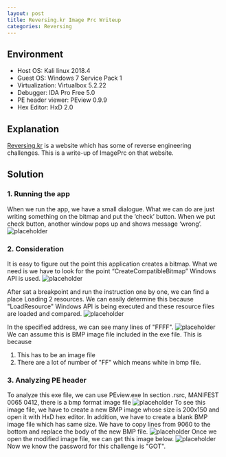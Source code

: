 ```yaml
---
layout: post
title: Reversing.kr Image Prc Writeup
categories: Reversing
---
```


## Environment
* Host OS: Kali linux 2018.4
* Guest OS: Windows 7 Service Pack 1
* Virtualization: Virtualbox 5.2.22 
* Debugger: IDA Pro Free 5.0
* PE header viewer: PEview 0.9.9
* Hex Editor: HxD 2.0

## Explanation
<a href="http://reversing.kr">Reversing.kr</a> is a website which has some of reverse engineering challenges.
This is a write-up of ImagePrc on that website.


## Solution
### 1. Running the app
When we run the app, we have a small dialogue.
What we can do are just writing something on the bitmap and put the ‘check’ button. When we put check button, another window pops up and shows message ‘wrong’. 
![placeholder](https://inar1.github.io/public/images/2018-12-27/2018-12-24-17-46-51.png)

### 2. Consideration
It is easy to figure out the point this application creates a bitmap. What we need is we have to look for the point “CreateCompatibleBitmap” Windows API is used. 
![placeholder](https://inar1.github.io/public/images/2018-12-27/2018-12-25-21-29-39.png)

After sat a breakpoint and run the instruction one by one, we can find a place Loading 2 resources. We can easily determine this because "LoadResource" Windows API is being executed and these resource files are loaded and compared.
![placeholder](https://inar1.github.io/public/images/2018-12-27/2018-12-25-22-09-19.png)

In the specified address, we can see many lines of "FFFF".
![placeholder](https://inar1.github.io/public/images/2018-12-27/2018-12-26-16-27-20.png)
We can assume this is BMP image file included in the exe file. This is because
1. This has to be an image file
2. There are a lot of number of "FF" which means white in bmp file.

### 3. Analyzing PE header
To analyze this exe file, we can use PEview.exe
In section .rsrc, MANIFEST 0065 0412, there is a bmp format image file
![placeholder](https://inar1.github.io/public/images/2018-12-27/2018-12-27-21-18-57.png)
To see this image file, we have to create a new BMP image whose size is 200x150 and open it with HxD hex editor.
In addition, we have to create a blank BMP image file which has same size.
We have to copy lines from 9060 to the bottom and replace the body of the new BMP file.
![placeholder](https://inar1.github.io/public/images/2018-12-27/2018-12-27-21-26-51.png)
Once we open the modified image file, we can get this image below.
![placeholder](https://inar1.github.io/public/images/2018-12-27/2018-12-27-21-29-33.png)
Now we know the password for this challenge is "GOT".
